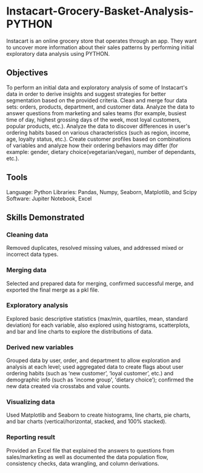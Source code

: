 # Instacart-Grocery-Basket-Analysis-PYTHON
Instacart is an online grocery store that operates through an app. They want to uncover more information about their sales patterns by performing initial exploratory data analysis using PYTHON.
## Objectives
To perform an initial data and exploratory analysis of some of Instacart's data in order to derive insights and suggest strategies for better segmentation based on the provided criteria.
  Clean and merge four data sets: orders, products, department, and customer data.
  Analyze the data to answer questions from marketing and sales teams (for example, busiest time of day, highest grossing days of the week, most loyal customers, popular products, etc.).
  Analyze the data to discover differences in user's ordering habits based on various characteristics (such as region, income, age, loyalty status, etc.).
  Create customer profiles based on combinations of variables and analyze how their ordering behaviors may differ (for example: gender, dietary choice(vegetarian/vegan), number of dependants, etc.).
## Tools
Language: Python
Libraries: Pandas, Numpy, Seaborn, Matplotlib, and Scipy
Software: Jupiter Notebook, Excel
## Skills Demonstrated
### Cleaning data
Removed duplicates, resolved missing values, and addressed mixed or incorrect data types.
### Merging data
Selected and prepared data for merging, confirmed successful merge, and exported the final merge as a pkl file.
### Exploratory analysis
Explored basic descriptive statistics (max/min, quartiles, mean, standard deviation) for each variable, also explored using histograms, scatterplots, and bar and line charts to explore the distributions of data.
### Derived new variables
Grouped data by user, order, and department to allow exploration and analysis at each level; used aggregated data to create flags about user ordering habits (such as ‘new customer’, ‘loyal customer’, etc.) and demographic info (such as 'income group', 'dietary choice’); confirmed the new data created via crosstabs and value counts.
### Visualizing data
Used Matplotlib and Seaborn to create histograms, line charts, pie charts, and bar charts (vertical/horizontal, stacked, and 100% stacked).
### Reporting result
Provided an Excel file that explained the answers to questions from sales/marketing as well as documented the data population flow, consistency checks, data wrangling, and column derivations.

